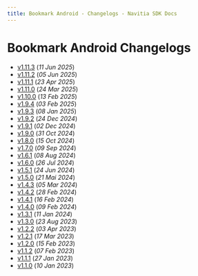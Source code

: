 ```yaml
---
title: Bookmark Android - Changelogs - Navitia SDK Docs
---
```


# Bookmark Android Changelogs

* [v1.11.3](releases/1.11.3/index.md) (_11 Jun 2025_)
* [v1.11.2](releases/1.11.2/index.md) (_05 Jun 2025_)
* [v1.11.1](releases/1.11.1/index.md) (_23 Apr 2025_)
* [v1.11.0](releases/1.11.0/index.md) (_24 Mar 2025_)
* [v1.10.0](releases/1.10.0/index.md) (_13 Feb 2025_)
* [v1.9.4](releases/1.9.4/index.md) (_03 Feb 2025_)
* [v1.9.3](releases/1.9.3/index.md) (_08 Jan 2025_)
* [v1.9.2](releases/1.9.2/index.md) (_24 Dec 2024_)
* [v1.9.1](releases/1.9.1/index.md) (_02 Dec 2024_)
* [v1.9.0](releases/1.9.0/index.md) (_31 Oct 2024_)
* [v1.8.0](releases/1.8.0/index.md) (_15 Oct 2024_)
* [v1.7.0](releases/1.7.0/index.md) (_09 Sep 2024_)
* [v1.6.1](releases/1.6.1/index.md) (_08 Aug 2024_)
* [v1.6.0](releases/1.6.0/index.md) (_26 Jul 2024_)
* [v1.5.1](releases/1.5.1/index.md) (_24 Jun 2024_)
* [v1.5.0](releases/1.5.0/index.md) (_21 Mai 2024_)
* [v1.4.3](releases/1.4.3/index.md) (_05 Mar 2024_)
* [v1.4.2](releases/1.4.2/index.md) (_28 Feb 2024_)
* [v1.4.1](releases/1.4.1/index.md) (_16 Feb 2024_)
* [v1.4.0](releases/1.4.0/index.md) (_09 Feb 2024_)
* [v1.3.1](releases/1.3.1/index.md) (_11 Jan 2024_)
* [v1.3.0](releases/1.3.0/index.md) (_23 Aug 2023_)
* [v1.2.2](releases/1.2.2/index.md) (_03 Apr 2023_)
* [v1.2.1](releases/1.2.1/index.md) (_17 Mar 2023_)
* [v1.2.0](releases/1.2.0/index.md) (_15 Feb 2023_)
* [v1.1.2](releases/1.1.2/index.md) (_07 Feb 2023_)
* [v1.1.1](releases/1.1.1/index.md) (_27 Jan 2023_)
* [v1.1.0](releases/1.1.0/index.md) (_10 Jan 2023_)
